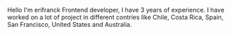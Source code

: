 Hello I'm erifranck Frontend developer, I have 3 years of experience.
I have worked on a lot of project in different contries like Chile, Costa Rica, Spain, San Francisco, United States and Australia.
